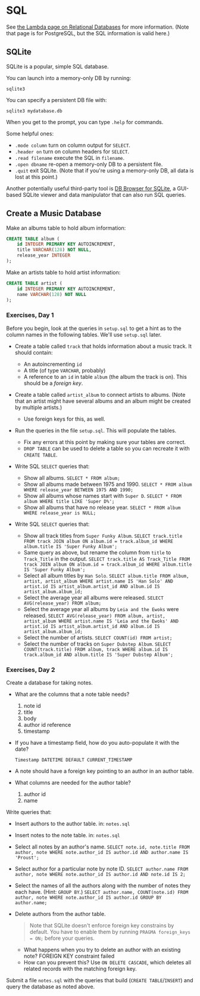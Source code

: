 # SQL 

See [the Lambda page on Relational
Databases](https://github.com/LambdaSchool/Relational-Databases) for more
information. (Note that page is for PostgreSQL, but the SQL information is valid
here.)

## SQLite

SQLite is a popular, simple SQL database.

You can launch into a memory-only DB by running:

```
sqlite3
```

You can specify a persistent DB file with:

```
sqlite3 mydatabase.db
```

When you get to the prompt, you can type `.help` for commands.

Some helpful ones:

* `.mode column` turn on column output for `SELECT`.
* `.header on` turn on column headers for `SELECT`.
* `.read filename` execute the SQL in `filename`.
* `.open dbname` re-open a memory-only DB to a persistent file.
* `.quit` exit SQLite. (Note that if you're using a memory-only DB, all
  data is lost at this point.)

Another potentially useful third-party tool is [DB Browser for
SQLite](https://sqlitebrowser.org/), a GUI-based SQLite viewer and data
manipulator that can also run SQL queries.


## Create a Music Database

Make an albums table to hold album information:

```sql
CREATE TABLE album (
    id INTEGER PRIMARY KEY AUTOINCREMENT,
    title VARCHAR(128) NOT NULL,
    release_year INTEGER
);
```

Make an artists table to hold artist information:

```sql
CREATE TABLE artist (
    id INTEGER PRIMARY KEY AUTOINCREMENT,
    name VARCHAR(128) NOT NULL
);
```


### Exercises, Day 1

Before you begin, look at the queries in `setup.sql` to get a hint as to the
column names in the following tables. We'll use `setup.sql` later.

* Create a table called `track` that holds information about a music track. It should contain:
  * An autoincrementing `id`
  * A title (of type `VARCHAR`, probably)
  * A reference to an `id` in table `album` (the album the track is on). This
    should be a _foreign key_.

* Create a table called `artist_album` to connect artists to albums. (Note that
  an artist might have several albums and an album might be created by multiple
  artists.)
  * Use foreign keys for this, as well.
 
* Run the queries in the file `setup.sql`. This will populate the tables.
  * Fix any errors at this point by making sure your tables are correct.
  * `DROP TABLE` can be used to delete a table so you can recreate it with
    `CREATE TABLE`.

* Write SQL `SELECT` queries that:
  * Show all albums.
   `SELECT * FROM album;`
  * Show all albums made between 1975 and 1990.
   `SELECT * FROM album WHERE release_year BETWEEN 1975 AND 1990;`
  * Show all albums whose names start with `Super D`.
   `SELECT * FROM album WHERE title LIKE 'Super D%';`
  * Show all albums that have no release year.
   `SELECT * FROM album WHERE release_year is NULL;`

* Write SQL `SELECT` queries that:
  * Show all track titles from `Super Funky Album`.
   `SELECT track.title FROM track JOIN album ON album.id = track.album_id WHERE album.title IS 'Super Funky Album';`
  * Same query as above, but rename the column from `title` to `Track_Title` in
    the output.
    `SELECT track.title AS Track_Title FROM track JOIN album ON album.id = track.album_id WHERE album.title IS 'Super Funky Album';`
  * Select all album titles by `Han Solo`.
    `SELECT album.title FROM album, artist, artist_album WHERE artist.name IS 'Han Solo' AND artist.id IS artist_album.artist_id AND album.id IS artist_album.album_id;`
  * Select the average year all albums were released.
    `SELECT AVG(release_year) FROM album;`
  * Select the average year all albums by `Leia and the Ewoks` were released.
    `SELECT AVG(release_year) FROM album, artist, artist_album WHERE artist.name IS 'Leia and the Ewoks' AND artist.id IS artist_album.artist_id AND album.id IS artist_album.album_id;`
  * Select the number of artists.
    `SELECT COUNT(id) FROM artist;`
  * Select the number of tracks on `Super Dubstep Album`.
    `SELECT COUNT(track.title) FROM album, track WHERE album.id IS track.album_id AND album.title IS 'Super Dubstep Album';`

### Exercises, Day 2

Create a database for taking notes.

* What are the columns that a note table needs?
    1. note id
    2. title
    3. body
    4. author id reference
    5. timestamp

* If you have a timestamp field, how do you auto-populate it with the date?

  `Timestamp DATETIME DEFAULT CURRENT_TIMESTAMP`

* A note should have a foreign key pointing to an author in an author table.

* What columns are needed for the author table?

    1. author id
    2. name

Write queries that:

* Insert authors to the author table.
    in: `notes.sql`
* Insert notes to the note table.
    in: `notes.sql`
* Select all notes by an author's name.
    `SELECT note.id, note.title FROM author, note WHERE note.author_id IS author.id AND author.name IS 'Proust';`
* Select author for a particular note by note ID.
    `SELECT author.name FROM author, note WHERE note.author_id IS author.id AND note.id IS 2;`
* Select the names of all the authors along with the number of notes they each have. (Hint: `GROUP BY`.)
    `SELECT author.name, COUNT(note.id) FROM author, note WHERE note.author_id IS author.id GROUP BY author.name;`

* Delete authors from the author table.
  > Note that SQLite doesn't enforce foreign key constrains by default. You have
  > to enable them by running `PRAGMA foreign_keys = ON;` before your queries.
  
  * What happens when you try to delete an author with an existing note?
      FOREIGN KEY constraint failed
  * How can you prevent this?
      Use `ON DELETE CASCADE`, which deletes all related records with the matching foreign key.

Submit a file `notes.sql` with the queries that build (`CREATE TABLE`/`INSERT`)
and query the database as noted above.

